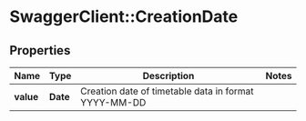# SwaggerClient::CreationDate

## Properties
Name | Type | Description | Notes
------------ | ------------- | ------------- | -------------
**value** | **Date** | Creation date of timetable data in format YYYY-MM-DD | 



